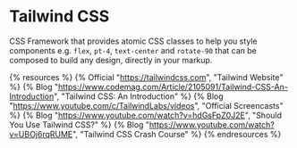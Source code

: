 # Tailwind CSS

CSS Framework that provides atomic CSS classes to help you style components e.g. `flex`, `pt-4`, `text-center` and `rotate-90` that can be composed to build any design, directly in your markup.

{% resources %}
  {% Official "https://tailwindcss.com", "Tailwind Website" %}
  {% Blog "https://www.codemag.com/Article/2105091/Tailwind-CSS-An-Introduction", "Tailwind CSS: An Introduction" %}
  {% Blog "https://www.youtube.com/c/TailwindLabs/videos", "Official Screencasts" %}
  {% Blog "https://www.youtube.com/watch?v=hdGsFpZ0J2E", "Should You Use Tailwind CSS?" %}
  {% Blog "https://www.youtube.com/watch?v=UBOj6rqRUME", "Tailwind CSS Crash Course" %}
{% endresources %}
